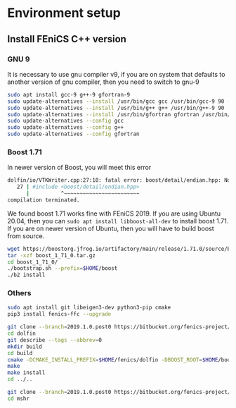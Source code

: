 # Environment setup

## Install FEniCS C++ version

### GNU 9
It is necessary to use gnu compiler v9, if you are on system that defaults to another version of gnu compiler, then you need to switch to gnu-9
```sh
sudo apt install gcc-9 g++-9 gfortran-9
sudo update-alternatives --install /usr/bin/gcc gcc /usr/bin/gcc-9 90 --slave /usr/bin/gcov gcov /usr/bin/gcov-9
sudo update-alternatives --install /usr/bin/g++ g++ /usr/bin/g++-9 90
sudo update-alternatives --install /usr/bin/gfortran gfortran /usr/bin/gfortran-9 90
sudo update-alternatives --config gcc
sudo update-alternatives --config g++
sudo update-alternatives --config gfortran
```

### Boost 1.71
In newer version of Boost, you will meet this error
```sh
dolfin/io/VTKWriter.cpp:27:10: fatal error: boost/detail/endian.hpp: No such file or directory
   27 | #include <boost/detail/endian.hpp>
      |          ^~~~~~~~~~~~~~~~~~~~~~~~~
compilation terminated.
```

We found boost 1.71 works fine with FEniCS 2019. If you are using Ubuntu 20.04, then you can `sudo apt install libboost-all-dev` to install boost 1.71. If you are on newer version of Ubuntu, then you will have to build boost from source.
```sh
wget https://boostorg.jfrog.io/artifactory/main/release/1.71.0/source/boost_1_71_0.tar.gz
tar -xzf boost_1_71_0.tar.gz
cd boost_1_71_0/
./bootstrap.sh --prefix=$HOME/boost
./b2 install
```

### Others
```sh
sudo apt install git libeigen3-dev python3-pip cmake 
pip3 install fenics-ffc --upgrade

git clone --branch=2019.1.0.post0 https://bitbucket.org/fenics-project/dolfin.git
cd dolfin
git describe --tags --abbrev=0
mkdir build
cd build
cmake -DCMAKE_INSTALL_PREFIX=$HOME/fenics/dolfin -DBOOST_ROOT=$HOME/boost ..
make
make install
cd ../..

git clone --branch=2019.1.0.post0 https://bitbucket.org/fenics-project/mshr
cd mshr

```